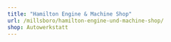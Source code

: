 ```yaml
---
title: "Hamilton Engine & Machine Shop"
url: /millsboro/hamilton-engine-und-machine-shop/
shop: Autowerkstatt
---
```

